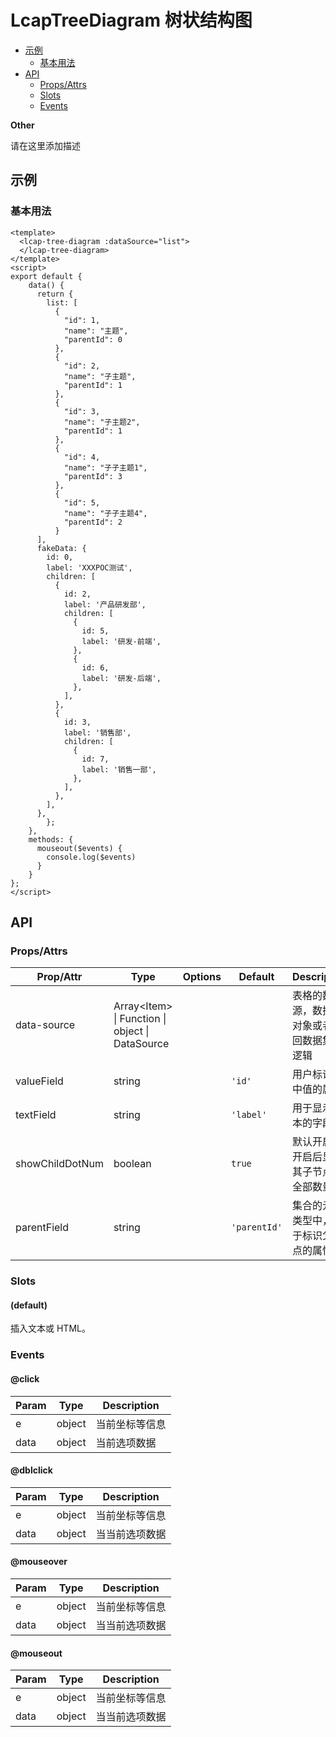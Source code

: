 <!-- 该 README.md 根据 api.yaml 和 docs/*.md 自动生成，为了方便在 GitHub 和 NPM 上查阅。如需修改，请查看源文件 -->

# LcapTreeDiagram 树状结构图

- [示例](#示例)
    - [基本用法](#基本用法)
- [API]()
    - [Props/Attrs](#propsattrs)
    - [Slots](#slots)
    - [Events](#events)

**Other**

请在这里添加描述

## 示例
### 基本用法

``` vue
<template>
  <lcap-tree-diagram :dataSource="list"> 
  </lcap-tree-diagram>
</template>
<script>
export default {
    data() {
      return {
        list: [
          {
            "id": 1,
            "name": "主题",
            "parentId": 0
          },
          {
            "id": 2,
            "name": "子主题",
            "parentId": 1
          },
          {
            "id": 3,
            "name": "子主题2",
            "parentId": 1
          },
          {
            "id": 4,
            "name": "子子主题1",
            "parentId": 3
          },
          {
            "id": 5,
            "name": "子子主题4",
            "parentId": 2
          }
      ],
      fakeData: {
        id: 0,
        label: 'XXXPOC测试',
        children: [
          {
            id: 2,
            label: '产品研发部',
            children: [
              {
                id: 5,
                label: '研发-前端',
              },
              {
                id: 6,
                label: '研发-后端',
              },
            ],
          },
          {
            id: 3,
            label: '销售部',
            children: [
              {
                id: 7,
                label: '销售一部',
              },
            ],
          },
        ],
      },
        };
    },
    methods: {
      mouseout($events) {
        console.log($events)
      }
    }
};
</script>
```


## API
### Props/Attrs

| Prop/Attr | Type | Options | Default | Description |
| --------- | ---- | ------- | ------- | ----------- |
| data-source | Array\<Item\> \| Function \| object \| DataSource |  |  | 表格的数据源，数据集对象或者返回数据集的逻辑 |
| valueField | string |  | `'id'` | 用户标识选中值的属性 |
| textField | string |  | `'label'` | 用于显示文本的字段名 |
| showChildDotNum | boolean |  | `true` | 默认开启；开启后显示其子节点的全部数量 |
| parentField | string |  | `'parentId'` | 集合的元素类型中，用于标识父节点的属性 |

### Slots

#### (default)

插入文本或 HTML。

### Events

#### @click



| Param | Type | Description |
| ----- | ---- | ----------- |
| e | object | 当前坐标等信息 |
| data | object | 当前选项数据 |

#### @dblclick



| Param | Type | Description |
| ----- | ---- | ----------- |
| e | object | 当前坐标等信息 |
| data | object | 当当前选项数据 |

#### @mouseover



| Param | Type | Description |
| ----- | ---- | ----------- |
| e | object | 当前坐标等信息 |
| data | object | 当当前选项数据 |

#### @mouseout



| Param | Type | Description |
| ----- | ---- | ----------- |
| e | object | 当前坐标等信息 |
| data | object | 当当前选项数据 |

